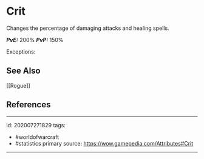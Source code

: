 # Crit
Changes the percentage of damaging attacks and healing spells.

***PvE:*** 200%
***PvP:*** 150%

Exceptions:


## See Also
[[Rogue]]

## References

---

id: 202007271829
tags:
 - #worldofwarcraft
 - #statistics
primary source: https://wow.gamepedia.com/Attributes#Crit

---